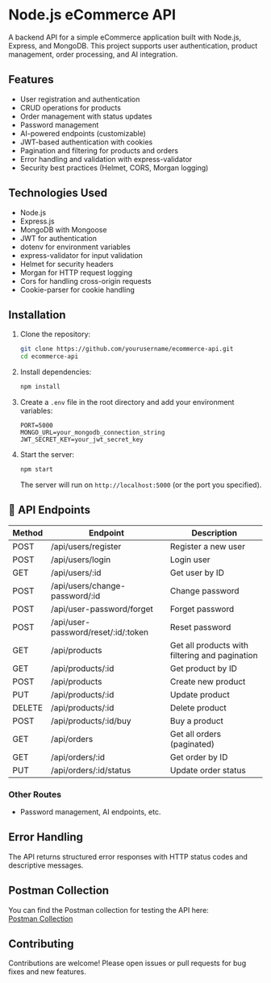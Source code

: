 
# Node.js eCommerce API

A backend API for a simple eCommerce application built with Node.js, Express, and MongoDB. This project supports user authentication, product management, order processing, and AI integration.

## Features

- User registration and authentication
- CRUD operations for products
- Order management with status updates
- Password management
- AI-powered endpoints (customizable)
- JWT-based authentication with cookies
- Pagination and filtering for products and orders
- Error handling and validation with express-validator
- Security best practices (Helmet, CORS, Morgan logging)

## Technologies Used

- Node.js
- Express.js
- MongoDB with Mongoose
- JWT for authentication
- dotenv for environment variables
- express-validator for input validation
- Helmet for security headers
- Morgan for HTTP request logging
- Cors for handling cross-origin requests
- Cookie-parser for cookie handling

## Installation

1. Clone the repository:

   ```bash
   git clone https://github.com/yourusername/ecommerce-api.git
   cd ecommerce-api
   ```

2. Install dependencies:

   ```bash
   npm install
   ```

3. Create a `.env` file in the root directory and add your environment variables:

   ```env
   PORT=5000
   MONGO_URL=your_mongodb_connection_string
   JWT_SECRET_KEY=your_jwt_secret_key
   ```

4. Start the server:

   ```bash
   npm start
   ```

   The server will run on `http://localhost:5000` (or the port you specified).

## 📄 API Endpoints

| Method | Endpoint                          | Description                          |
|--------|---------------------------------|------------------------------------|
| POST   | /api/users/register              | Register a new user                 |
| POST   | /api/users/login                 | Login user                         |
| GET    | /api/users/:id                   | Get user by ID                    |
| POST   | /api/users/change-password/:id   | Change password                    |
| POST   | /api/user-password/forget        | Forget password                    |
| POST   | /api/user-password/reset/:id/:token | Reset password                  |
| GET    | /api/products                   | Get all products with filtering and pagination |
| GET    | /api/products/:id              | Get product by ID                     |
| POST   | /api/products                  | Create new product                   |
| PUT    | /api/products/:id              | Update product                      |
| DELETE | /api/products/:id              | Delete product                     |
| POST   | /api/products/:id/buy          | Buy a product                      |
| GET    | /api/orders                    | Get all orders (paginated)         |
| GET    | /api/orders/:id                | Get order by ID                    |
| PUT    | /api/orders/:id/status         | Update order status                |

### Other Routes

- Password management, AI endpoints, etc.

## Error Handling

The API returns structured error responses with HTTP status codes and descriptive messages.

## Postman Collection

You can find the Postman collection for testing the API here:  
[Postman Collection](https://node-js-e-commerce-project.vercel.app/)

## Contributing

Contributions are welcome! Please open issues or pull requests for bug fixes and new features.

